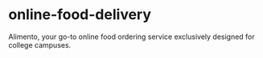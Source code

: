 # online-food-delivery
Alimento, your go-to online food ordering service exclusively designed for college campuses.
